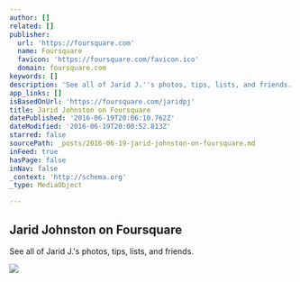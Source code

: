 ```yaml
---
author: []
related: []
publisher:
  url: 'https://foursquare.com'
  name: Foursquare
  favicon: 'https://foursquare.com/favicon.ico'
  domain: foursquare.com
keywords: []
description: 'See all of Jarid J.''s photos, tips, lists, and friends.'
app_links: []
isBasedOnUrl: 'https://foursquare.com/jaridpj'
title: Jarid Johnston on Foursquare
datePublished: '2016-06-19T20:06:10.762Z'
dateModified: '2016-06-19T20:00:52.813Z'
starred: false
sourcePath: _posts/2016-06-19-jarid-johnston-on-foursquare.md
inFeed: true
hasPage: false
inNav: false
_context: 'http://schema.org'
_type: MediaObject

---
```

<article style=""><h1>Jarid Johnston on Foursquare</h1><p>See all of Jarid J.'s photos, tips, lists, and friends.</p><img src="https://irs2.4sqi.net/img/user/100x100/NLDKJNBGE3G0PW3J.jpg" /></article>